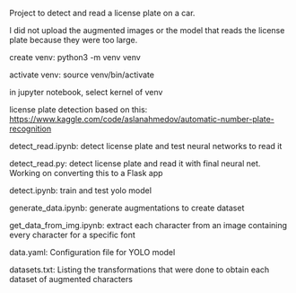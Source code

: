 Project to detect and read a license plate on a car.

I did not upload the augmented images or the model that reads the license plate because they were too large. 


create venv:
python3 -m venv venv

activate venv:
source venv/bin/activate

in jupyter notebook, select kernel of venv

license plate detection based on this: https://www.kaggle.com/code/aslanahmedov/automatic-number-plate-recognition

detect_read.ipynb: detect license plate and test neural networks to read it

detect_read.py: detect license plate and read it with final neural net. Working on converting this to a Flask app 

detect.ipynb: train and test yolo model

generate_data.ipynb: generate augmentations to create dataset

get_data_from_img.ipynb: extract each character from an image containing every character for a specific font

data.yaml: Configuration file for YOLO model

datasets.txt: Listing the transformations that were done to obtain each dataset of augmented characters
